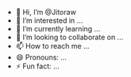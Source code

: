 - 👋 Hi, I’m @Jitoraw
- 👀 I’m interested in ...
- 🌱 I’m currently learning ...
- 💞️ I’m looking to collaborate on ...
- 📫 How to reach me ...
- 😄 Pronouns: ...
- ⚡ Fun fact: ...

<!---
Jitoraw/Jitoraw is a ✨ special ✨ repository because its `README.md` (this file) appears on your GitHub profile.
You can click the Preview link to take a look at your changes.
--->
